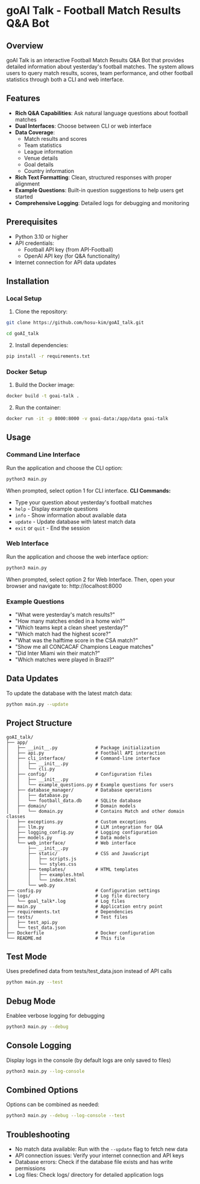 # goAI Talk - Football Match Results Q&A Bot
## Overview
goAI Talk is an interactive Football Match Results Q&A Bot that provides detailed information about yesterday's football matches. The system allows users to query match results, scores, team performance, and other football statistics through both a CLI and web interface.
## Features
- **Rich Q&A Capabilities**: Ask natural language questions about football matches
- **Dual Interfaces**: Choose between CLI or web interface
- **Data Coverage**:
	- Match results and scores
	- Team statistics
	- League information
	- Venue details
	- Goal details
	- Country information
- **Rich Text Formatting**: Clean, structured responses with proper alignment
- **Example Questions**: Built-in question suggestions to help users get started
- **Comprehensive Logging**: Detailed logs for debugging and monitoring
## Prerequisites
- Python 3.10 or higher
- API credentials:
	- Football API key (from API-Football)
	- OpenAI API key (for Q&A functionality)
- Internet connection for API data updates
## Installation
### Local Setup
1. Clone the repository:
```bash
git clone https://github.com/hosu-kim/goAI_talk.git
```
```bash
cd goAI_talk
```
2. Install dependencies:
```bash
pip install -r requirements.txt
```
### Docker Setup
1. Build the Docker image:
```bash
docker build -t goai-talk .
```
2. Run the container:
```bash
docker run -it -p 8000:8000 -v goai-data:/app/data goai-talk
```
## Usage
### Command Line Interface
Run the application and choose the CLI option:
```bash
python3 main.py
```
When prompted, select option 1 for CLI interface.
**CLI Commands:**
- Type your question about yesterday's football matches
- `help` - Display example questions
- `info` - Show information about available data
- `update` - Update database with latest match data
- `exit` or `quit` - End the session
### Web Interface
Run the application and choose the web interface option:
```bash
python3 main.py
```
When prompted, select option 2 for Web Interface.
Then, open your browser and navigate to:
http://localhost:8000
### Example Questions
- "What were yesterday's match results?"
- "How many matches ended in a home win?"
- "Which teams kept a clean sheet yesterday?"
- "Which match had the highest score?"
- "What was the halftime score in the CSA match?"
- "Show me all CONCACAF Champions League matches"
- "Did Inter Miami win their match?"
- "Which matches were played in Brazil?"
## Data Updates
To update the database with the latest match data:
```bash
python main.py --update
```
## Project Structure
```code
goAI_talk/
├── app/
│   ├── __init__.py              # Package initialization
│   ├── api.py                   # Football API interaction
│   ├── cli_interface/           # Command-line interface
│   │   ├── __init__.py
│   │   └── cli.py
│   ├── config/                  # Configuration files
│   │   ├── __init__.py
│   │   └── example_questions.py # Example questions for users
│   ├── database_manager/        # Database operations
│   │   ├── database.py
│   │   └── football_data.db     # SQLite database
│   ├── domain/                  # Domain models
│   │   └── domain.py            # Contains Match and other domain classes
│   ├── exceptions.py            # Custom exceptions
│   ├── llm.py                   # LLM integration for Q&A
│   ├── logging_config.py        # Logging configuration
│   ├── models.py                # Data models
│   └── web_interface/           # Web interface
│       ├── __init__.py
│       ├── static/              # CSS and JavaScript
│       │   ├── scripts.js
│       │   └── styles.css
│       ├── templates/           # HTML templates
│       │   ├── examples.html
│       │   └── index.html
│       └── web.py
├── config.py                    # Configuration settings
├── logs/                        # Log file directory
│   └── goal_talk*.log           # Log files
├── main.py                      # Application entry point
├── requirements.txt             # Dependencies
├── tests/                       # Test files
│   ├── test_api.py
│   └── test_data.json
├── Dockerfile                   # Docker configuration
└── README.md                    # This file
```
## Test Mode
Uses predefined data from tests/test_data.json instead of API calls
```bash
python main.py --test
```
## Debug Mode
Enablee verbose logging for debugging
```bash
python3 main.py --debug
```
## Console Logging
Display logs in the console (by default logs are only saved to files)
```bash
python3 main.py --log-console
```
## Combined Options
Options can be combined as needed:
```bash
python3 main.py --debug --log-console --test
```
## Troubleshooting
- No match data available: Run with the `--update` flag to fetch new data
- API connection issues: Verify your internet connection and API keys
- Database errors: Check if the database file exists and has write permissions
- Log files: Check logs/ directory for detailed application logs
